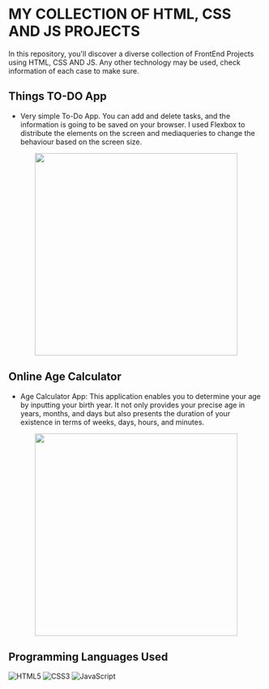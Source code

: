 # MY COLLECTION OF HTML, CSS AND JS PROJECTS

In this repository, you'll discover a diverse collection of FrontEnd Projects using HTML, CSS AND JS. Any other technology may be used, check information of each case to make sure.


## Things TO-DO App

- Very simple To-Do App. You can add and delete tasks, and the information is going to be saved on your browser. I used Flexbox to distribute the elements on the screen and mediaqueries to change the behaviour based on the screen size.
<p align="center">
  <img src="https://github.com/limproda/HTML-CSS-JS/blob/main/To%20Do%20applications/To-Do%20App%20V.2/TO-DO%20Demo.gif" style="width: 400px;"/>
</p>

## Online Age Calculator

- Age Calculator App: This application enables you to determine your age by inputting your birth year. It not only provides your precise age in years, months, and days but also presents the duration of your existence in terms of weeks, days, hours, and minutes.
<p align="center">
  <img src="https://github.com/limproda/HTML-CSS-JS/blob/main/Age%20Calculator/Age%20Calculator%20Demo.gif" style="width: 400px;"/>
</p>

## Programming Languages Used

![HTML5](https://img.shields.io/badge/html5-%23E34F26.svg?style=for-the-badge&logo=html5&logoColor=white)
![CSS3](https://img.shields.io/badge/css3-%231572B6.svg?style=for-the-badge&logo=css3&logoColor=white)
![JavaScript](https://img.shields.io/badge/javascript-%23323330.svg?style=for-the-badge&logo=javascript&logoColor=%23F7DF1E)
